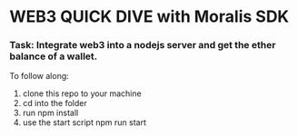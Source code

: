 # WEB3 QUICK DIVE with Moralis SDK

### Task: Integrate web3 into a nodejs server and get the ether balance of a wallet. 

To follow along:
1. clone this repo to your machine 
2. cd into the folder 
3. run npm install
4. use the start script npm run start